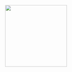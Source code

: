 <div id="header" align="center">
  <img src="https://media.tenor.com/0GXL3QtWSIoAAAAM/dragon-ball-son-gohen.gif" width="200" css="pointer-event: none"/>
</div>
